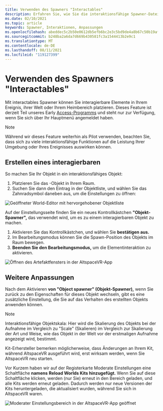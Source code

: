 ```yaml
---
title: Verwenden des Spawners "Interactables"
description: Erfahren Sie, wie Sie die interaktionsfähige Spawner-Datei erstellen, verwenden und anpassen, um Elemente in Ihren AltspaceVR-Räumen zu platzieren.
ms.date: 02/10/2021
ms.topic: article
keywords: Spawner, Interaktionen, Anpassungen
ms.openlocfilehash: abeddec5c2b50e0612db5efb6bc2e3c5bd9de4a8b67c50b19afee18b17c5e746
ms.sourcegitcommit: b248ba2a6da7d669b430581fc3a1544413b2e9c1
ms.translationtype: MT
ms.contentlocale: de-DE
ms.lasthandoff: 08/11/2021
ms.locfileid: "119127399"
---
```

# <a name="using-the-interactables-spawner"></a>Verwenden des Spawners "Interactables"

Mit interactables Spawner können Sie interagierbare Elemente in Ihrem Ereignis, ihrer Welt oder Ihrem Heimbereich platzieren. Dieses Feature ist derzeit Teil unseres Early [Access-Programms](../world-building/early-access.md) und steht nur zur Verfügung, wenn Sie sich über Ihr Hauptmenü angemeldet haben.

> [!NOTE]
> Während wir dieses Feature weiterhin als Pilot verwenden, beachten Sie, dass sich zu viele interaktionsfähige Funktionen auf die Leistung Ihrer Umgebung oder Ihres Ereignisses auswirken können. 

## <a name="creating-an-interactable"></a>Erstellen eines interagierbaren

So machen Sie Ihr Objekt in ein interaktionsfähiges Objekt:

1. Platzieren Sie das -Objekt in Ihrem Raum.
2. Suchen Sie dann den Eintrag in der  Objektliste, und wählen Sie das Zahnradsymbol daneben aus, um die Einstellungen zu öffnen:

![Geöffneter World-Editor mit hervorgehobener Objektliste](images/interactables-spawner-img-01.png)

Auf der Einstellungsseite finden Sie ein neues Kontrollkästchen **"Objekt-Spawner",** das verwendet wird, um es zu einem interagierbaren Objekt zu machen.

1. Aktivieren Sie das Kontrollkästchen, und wählen Sie **bestätigen aus.**
2. Im Bearbeitungsmodus können Sie die Spawn-Position des Objekts im Raum bewegen.
3. **Beenden Sie den Bearbeitungsmodus,** um die Elementinteraktion zu aktivieren.

![Öffnen des Artefaktfensters in der AltspaceVR-App](images/interactables-spawner-img-02.png)

## <a name="other-customizations"></a>Weitere Anpassungen

Nach dem Aktivieren **von "Object spawner" (Objekt-Spawner),** wenn Sie zurück zu den Eigenschaften für dieses Objekt wechseln, gibt es eine zusätzliche Einstellung, die Sie auf das Verhalten des erstellten Objekts anwenden können.

> [!NOTE]
> Interaktionsfähige Objektskala: Hier wird die Skalierung des Objekts bei der Aufnahme im Vergleich zu "Scale" (Skalieren) im Vergleich zur Skalierung der Art und Weise, wie das Objekt in der Welt vor der erstmaligen Aufnahme angezeigt wird, bestimmt.

Kit-Erhersteller bemerken möglicherweise, dass Änderungen an Ihrem Kit, während AltspaceVR ausgeführt wird, erst wirksam werden, wenn Sie AltspaceVR neu starten.

Vor Kurzem haben wir auf der Registerkarte Moderate Einstellungen eine Schaltfläche **namens** **Reload Worlds Kits hinzugefügt.** Wenn Sie auf diese Schaltfläche klicken, werden (nur Sie) erneut in den Bereich geladen, und alle Kits werden erneut geladen. Dadurch werden nur neue Versionen der Kits heruntergeladen, die aktualisiert wurden, während Sie sich in AltspaceVR waren.

![Moderater Einstellungsbereich in der AltspaceVR-App geöffnet](images/interactables-spawner-img-03.png)